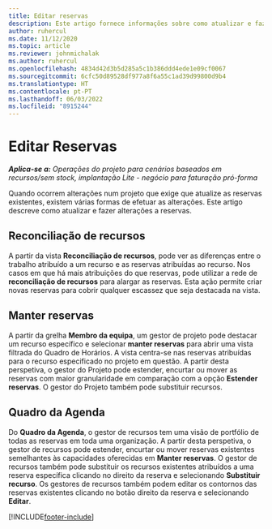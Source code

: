 ```yaml
---
title: Editar reservas
description: Este artigo fornece informações sobre como atualizar e fazer alterações a reservas.
author: ruhercul
ms.date: 11/12/2020
ms.topic: article
ms.reviewer: johnmichalak
ms.author: ruhercul
ms.openlocfilehash: 4834d42d3b5d285a5c1b386ddd4ede1e09cf0067
ms.sourcegitcommit: 6cfc50d89528df977a8f6a55c1ad39d99800d9b4
ms.translationtype: HT
ms.contentlocale: pt-PT
ms.lasthandoff: 06/03/2022
ms.locfileid: "8915244"
---
```

# <a name="edit-bookings"></a>Editar Reservas

_**Aplica-se a:** Operações do projeto para cenários baseados em recursos/sem stock, implantação Lite - negócio para faturação pró-forma_


Quando ocorrem alterações num projeto que exige que atualize as reservas existentes, existem várias formas de efetuar as alterações. Este artigo descreve como atualizar e fazer alterações a reservas.

## <a name="resource-reconciliation"></a>Reconciliação de recursos

A partir da vista **Reconciliação de recursos**, pode ver as diferenças entre o trabalho atribuído a um recurso e as reservas atribuídas ao recurso. Nos casos em que há mais atribuições do que reservas, pode utilizar a rede de **reconciliação de recursos** para alargar as reservas. Esta ação permite criar novas reservas para cobrir qualquer escassez que seja destacada na vista.

## <a name="maintain-bookings"></a>Manter reservas

A partir da grelha **Membro da equipa**, um gestor de projeto pode destacar um recurso específico e selecionar **manter reservas** para abrir uma vista filtrada do Quadro de Horários. A vista centra-se nas reservas atribuídas para o recurso especificado no projeto em questão. A partir desta perspetiva, o gestor do Projeto pode estender, encurtar ou mover as reservas com maior granularidade em comparação com a opção **Estender reservas**. O gestor do Projeto também pode substituir recursos.

## <a name="schedule-board"></a>Quadro da Agenda

Do **Quadro da Agenda**, o gestor de recursos tem uma visão de portfólio de todas as reservas em toda uma organização. A partir desta perspetiva, o gestor de recursos pode estender, encurtar ou mover reservas existentes semelhantes às capacidades oferecidas em **Manter reservas**. O gestor de recursos também pode substituir os recursos existentes atribuídos a uma reserva específica clicando no direito da reserva e selecionando **Substituir recurso**. Os gestores de recursos também podem editar os contornos das reservas existentes clicando no botão direito da reserva e selecionando **Editar**.


[!INCLUDE[footer-include](../includes/footer-banner.md)]